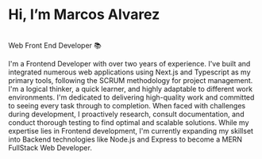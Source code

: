 <h1>Hi, I’m Marcos Alvarez</h1><br>
Web Front End Developer 📚<br>

I'm a Frontend Developer with over two years of experience. I've built and integrated numerous web applications using Next.js and Typescript as my primary tools, following the SCRUM methodology for project management. I'm a logical thinker, a quick learner, and highly adaptable to different work environments. I'm dedicated to delivering high-quality work and committed to seeing every task through to completion. When faced with challenges during development, I proactively research, consult documentation, and conduct thorough testing to find optimal and scalable solutions. While my expertise lies in Frontend development, I'm currently expanding my skillset into Backend technologies like Node.js and Express to become a MERN FullStack Web Developer.

<!---
MarcAlva2003/MarcAlva2003 is a ✨ special ✨ repository because its `README.md` (this file) appears on your GitHub profile.
You can click the Preview link to take a look at your changes.
--->
